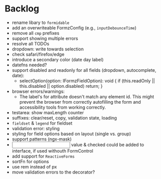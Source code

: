 # Backlog

- rename libary to `formidable`
- add an overwriteable FormzConfig (e.g., `inputDebounceTime`)
- remove all `cmp` prefixes
- support showing multiple errors
- resolve all TODOs
- dropdown: write towards selection
- check safari/firefox/edge
- introduce a secondary color (date day label)
- datefns needed?
- support disabled and readonly for all fields (dropdown, autocomplete, date):
  - selectOption(option: IFormzFieldOption): void {
    if (this.readOnly || this.disabled || option.disabled) return; }
- browser errors/warnings:
  - The label's for attribute doesn't match any element id. This might prevent the browser from correctly autofilling the form and accessibility tools from working correctly.
- testarea: show maxLength counter
- suffixes: clear/reset, copy, validation state, loading
- `fieldset` & `legend` for fieldset
- validation error: styling
- styling for field options based on layout (single vs. group)
- support patterns (ngx-mask)
- <input> value & checked could be added to interface, if used withouth FormControl
- add support for `ReactiveForms`
- sortFn for options
- use rem instead of px
- move validation errors to the decorator?
